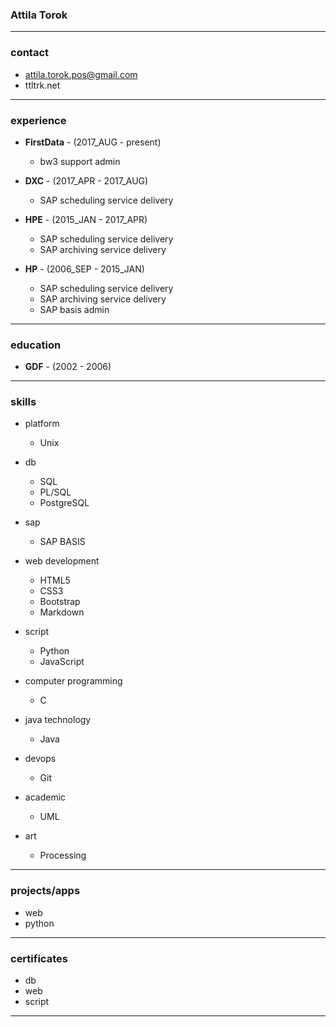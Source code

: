 
### Attila Torok

---

### contact

  * attila.torok.pos@gmail.com
  * ttltrk.net

---

### experience

  * **FirstData** - (2017_AUG - present)
  
    + bw3 support admin
  
  * **DXC** - (2017_APR - 2017_AUG)
  
    + SAP scheduling service delivery
  
  * **HPE** - (2015_JAN - 2017_APR)
  
    + SAP scheduling service delivery
    + SAP archiving service delivery
	
  * **HP** - (2006_SEP - 2015_JAN)
  
    + SAP scheduling service delivery
    + SAP archiving service delivery
    + SAP basis admin
    
---
    
### education

  * **GDF** - (2002 - 2006)

---

### skills

  * platform 
  
    + Unix
  
  * db
  
    + SQL
    + PL/SQL
    + PostgreSQL
  
  * sap
  
    + SAP BASIS
  
  * web development
  
    + HTML5
    + CSS3
    + Bootstrap
    + Markdown
  
  * script
  
    + Python
    + JavaScript
  
  * computer programming
  
    + C
  
  * java technology
  
    + Java
  
  * devops
  
    + Git
  
  * academic
  
    + UML
  
  * art
  
    + Processing

---

### projects/apps

  * web
  * python

---

### certificates

  * db
  * web
  * script

---

